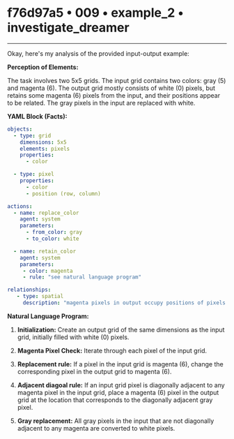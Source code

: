 # f76d97a5 • 009 • example_2 • investigate_dreamer

---
Okay, here's my analysis of the provided input-output example:

**Perception of Elements:**

The task involves two 5x5 grids. The input grid contains two colors: gray (5) and magenta (6). The output grid mostly consists of white (0) pixels, but retains some magenta (6) pixels from the input, and their positions appear to be related. The gray pixels in the input are replaced with white.

**YAML Block (Facts):**



```yaml
objects:
  - type: grid
    dimensions: 5x5
    elements: pixels
    properties:
      - color

  - type: pixel
    properties:
      - color
      - position (row, column)

actions:
  - name: replace_color
    agent: system
    parameters:
      - from_color: gray
      - to_color: white

  - name: retain_color
    agent: system
    parameters:
     - color: magenta
     - rule: "see natural language program"

relationships:
   - type: spatial
     description: "magenta pixels in output occupy positions of pixels in input that either were magenta, or are diagonal to the magenta pixel in the input grid."

```



**Natural Language Program:**

1.  **Initialization:** Create an output grid of the same dimensions as the input grid, initially filled with white (0) pixels.

2.  **Magenta Pixel Check:** Iterate through each pixel of the input grid.

3.  **Replacement rule:** If a pixel in the input grid is magenta (6), change the corresponding pixel in the output grid to magenta (6).

4.  **Adjacent diagoal rule:** If an input grid pixel is diagonally adjacent to any magenta pixel in the input grid, place a magenta (6) pixel in the output grid at the location that corresponds to the diagonally adjacent gray pixel.

5. **Gray replacement:** All gray pixels in the input that are not diagonally adjacent to any magenta are converted to white pixels.

